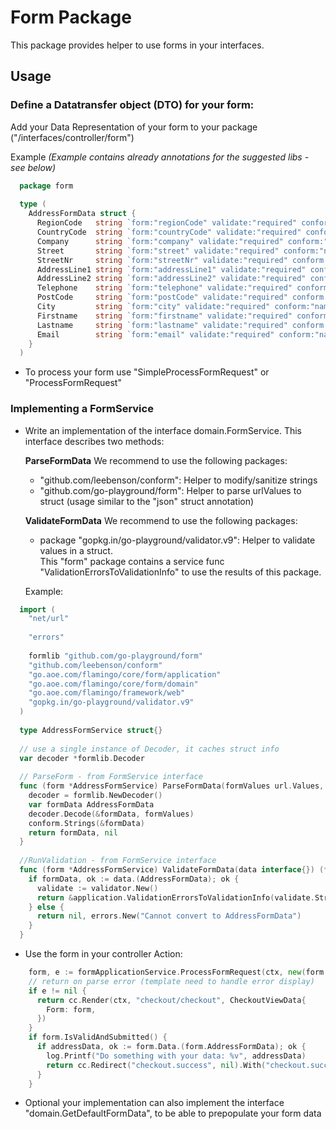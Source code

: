 # Form Package

This package provides helper to use forms in your interfaces.

## Usage

### Define a Datatransfer object (DTO) for your form:

Add your Data Representation of your form to your package ("/interfaces/controller/form")

  Example *(Example contains already annotations for the suggested libs - see below)*
```go
  package form
  
  type (
    AddressFormData struct {
      RegionCode   string `form:"regionCode" validate:"required" conform:"name"`
      CountryCode  string `form:"countryCode" validate:"required" conform:"name"`
      Company      string `form:"company" validate:"required" conform:"name"`
      Street       string `form:"street" validate:"required" conform:"name"`
      StreetNr     string `form:"streetNr" validate:"required" conform:"name"`
      AddressLine1 string `form:"addressLine1" validate:"required" conform:"name"`
      AddressLine2 string `form:"addressLine2" validate:"required" conform:"name"`
      Telephone    string `form:"telephone" validate:"required" conform:"name"`
      PostCode     string `form:"postCode" validate:"required" conform:"name"`
      City         string `form:"city" validate:"required" conform:"name"`
      Firstname    string `form:"firstname" validate:"required" conform:"name"`
      Lastname     string `form:"lastname" validate:"required" conform:"name"`
      Email        string `form:"email" validate:"required" conform:"name"`
    }
  )
```

* To process your form use "SimpleProcessFormRequest" or "ProcessFormRequest"

### Implementing a FormService

* Write an implementation of the interface domain.FormService.
  This interface describes two methods:
  
  **ParseFormData**
  We recommend to use the following packages:
   * "github.com/leebenson/conform": Helper to modify/sanitize strings
   * "github.com/go-playground/form": Helper to parse urlValues to struct (usage similar to the "json" struct annotation)
  
  **ValidateFormData**
  We recommend to use the following packages:
    * package "gopkg.in/go-playground/validator.v9": Helper to validate values in a struct.      
      This "form" package contains a service func "ValidationErrorsToValidationInfo" to use the results of this package.

  Example:
```go
  import (
    "net/url"
  
    "errors"
  
    formlib "github.com/go-playground/form"
    "github.com/leebenson/conform"
    "go.aoe.com/flamingo/core/form/application"
    "go.aoe.com/flamingo/core/form/domain"
    "go.aoe.com/flamingo/framework/web"
    "gopkg.in/go-playground/validator.v9"
  )
  
  type AddressFormService struct{}
  
  // use a single instance of Decoder, it caches struct info
  var decoder *formlib.Decoder
  
  // ParseForm - from FormService interface
  func (form *AddressFormService) ParseFormData(formValues url.Values, ctx web.Context) (interface{}, error) {
    decoder = formlib.NewDecoder()
    var formData AddressFormData
    decoder.Decode(&formData, formValues)
    conform.Strings(&formData)
    return formData, nil
  }
  
  //RunValidation - from FormService interface
  func (form *AddressFormService) ValidateFormData(data interface{}) (*domain.ValidationInfo, error) {
    if formData, ok := data.(AddressFormData); ok {
      validate := validator.New()
      return &application.ValidationErrorsToValidationInfo(validate.Struct(formData)), nil
    } else {
      return nil, errors.New("Cannot convert to AddressFormData")
    }
  }
```
    
  * Use the form in your controller Action:
  
```go
    form, e := formApplicationService.ProcessFormRequest(ctx, new(form.AddressFormService))
    // return on parse error (template need to handle error display)
    if e != nil {
      return cc.Render(ctx, "checkout/checkout", CheckoutViewData{
        Form: form,
      })
    }
    if form.IsValidAndSubmitted() {
      if addressData, ok := form.Data.(form.AddressFormData); ok {
        log.Printf("Do something with your data: %v", addressData)
        return cc.Redirect("checkout.success", nil).With("checkout.success.orderid", "orderid")
      }      
    }
``` 

 * Optional your implementation can also implement the interface "domain.GetDefaultFormData", to be able to prepopulate your form data
